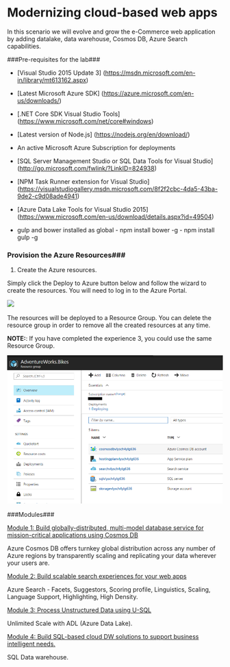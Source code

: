 # Modernizing cloud-based web apps

In this scenario we will evolve and grow the e-Commerce web application by adding datalake, data warehouse, Cosmos DB, 
Azure Search capabilities.

###Pre-requisites for the lab###

-   [Visual Studio 2015 Update 3] (https://msdn.microsoft.com/en-in/library/mt613162.aspx)

-   [Latest Microsoft Azure SDK] (https://azure.microsoft.com/en-us/downloads/)

-   [.NET Core SDK Visual Studio Tools] (https://www.microsoft.com/net/core#windows)

-   [Latest version of Node.js] (https://nodejs.org/en/download/)

-   An active Microsoft Azure Subscription for deployments

-  [SQL Server Management Studio or SQL Data Tools for Visual Studio] (http://go.microsoft.com/fwlink/?LinkID=824938)

-   [NPM Task Runner extension for Visual Studio] (https://visualstudiogallery.msdn.microsoft.com/8f2f2cbc-4da5-43ba-9de2-c9d08ade4941)

-   [Azure Data Lake Tools for Visual Studio 2015] (https://www.microsoft.com/en-us/download/details.aspx?id=49504)

-   gulp and bower installed as global 
        - npm install bower -g
        - npm install gulp -g

### Provision the Azure Resources###

1. Create the Azure resources.
    
  Simply click the Deploy to Azure button below and follow the wizard to create the resources. You will need to log in to the Azure Portal.
                                                                       
  <a href="https://portal.azure.com/#create/Microsoft.Template/uri/https%3A%2F%2Fraw.githubusercontent.com%2Fibonilm%2Ftemplates%2Fmaster%2Ftemplatedata.json" target="_blank">
    <img src="http://azuredeploy.net/deploybutton.png"/>
  </a>

  The resources will be deployed to a Resource Group. You can delete the resource group in order to remove all the created resources at any time.
  
  **NOTE:**: If you have completed the experience 3, you could use the same Resource Group.

  ![](img/rg.png)

###Modules###

<a href="./story_a_documentdb/Intro.md">Module 1: Build globally-distributed, multi-model database service for mission-critical applications using Cosmos DB</a>
    
  Azure Cosmos DB offers turnkey global distribution across any number of Azure regions by transparently scaling and replicating your data wherever your users are.

<a href="./story_b_azureseach/Intro.md">Module 2: Build scalable search experiences for your web apps</a>
    
  Azure Search - Facets, Suggestors, Scoring profile, Linguistics, Scaling, Language Support, Highlighting, High Density.

<a href="./story_c_usql/Intro.md">Module 3: Process Unstructured Data using U-SQL</a>
    
  Unlimited Scale with ADL (Azure Data Lake).

<a href="./story_d_azuredw/Intro.md">Module 4: Build SQL-based cloud DW solutions to support business intelligent needs.</a>
    
  SQL Data warehouse.


